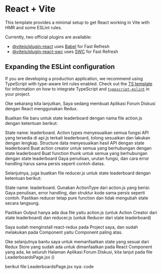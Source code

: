 # React + Vite

This template provides a minimal setup to get React working in Vite with HMR and some ESLint rules.

Currently, two official plugins are available:

- [@vitejs/plugin-react](https://github.com/vitejs/vite-plugin-react/blob/main/packages/plugin-react) uses [Babel](https://babeljs.io/) for Fast Refresh
- [@vitejs/plugin-react-swc](https://github.com/vitejs/vite-plugin-react/blob/main/packages/plugin-react-swc) uses [SWC](https://swc.rs/) for Fast Refresh

## Expanding the ESLint configuration

If you are developing a production application, we recommend using TypeScript with type-aware lint rules enabled. Check out the [TS template](https://github.com/vitejs/vite/tree/main/packages/create-vite/template-react-ts) for information on how to integrate TypeScript and [`typescript-eslint`](https://typescript-eslint.io) in your project.

<!--  -->
<!--  -->
<!-- PROMP AI GEMINI PRO -->
<!--  -->
<!--  -->

<!--  -->
<!-- Promp AI untuk membuat 'Action (creator)' dan 'Reduser -->

Oke sekarang kita lanjutkan, Saya sedang membuat Aplikasi Forum Diskusi dengan React menggunakan Redux.

Buatkan file baru untuk state leaderboard dengan nama file action.js dengan ketentuan berikut:

State name: leaderboard.
Action types menyesuaikan semua fungsi API yang tersedia di api.js terkait leaderboard, tolong sesuaikan dan lakukan dengan lengkap.
Structure data menyesuaikan hasil API dengan state leaderboard
Buat action creator untuk semua yang berhubungan dengan state leaderboard
Buat function thunk untuk semua yang berhubungan dengan state leaderboard
Gaya penulisan, urutan fungsi, dan cara error handling harus sama persis seperti contoh diatas.

Selanjutnya, juga buatkan file reducer.js untuk state leaderboard dengan ketentuan berikut:

State name: leaderboard.
Gunakan ActionType dari action.js yang berisi:
Gaya penulisan, error handling, dan struktur kode sama persis seperti contoh.
Pastikan reducer tetap pure function dan tidak mengubah state secara langsung.

Pastikan Output hanya ada dua file yaitu action.js (untuk Action Creator dari state leaderboard) dan reducer.js (untuk Reducer dari state leaderboard)

<!--  -->
<!-- Promp AI untuk memanfaatkan State ke Halaman Web -->

Saya sudah menginstall react-redux pada Project saya, dan sudah melakukan <Provider store={store}> pada Component <App /> yaitu Component paling atas.

Oke selanjutnya bantu saya untuk memanfaatkan state yang sesuai dari Redux Store yang sudah ada untuk dimanfaatkan pada React Component yang ada, ke seluruh Halaman Aplikasi Forum Diskusi, kita lanjut pada file LeaderboardsPage.jsx (<LeaderboardsPage />)

berikut file LeaderboardsPage.jsx nya:
code
